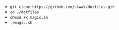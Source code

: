 * ``git clone https://github.com/skwak/dotfiles.git``
* ``cd ~/dotfiles``
* ``chmod +x magic.sh``
* ``./magic.sh``
